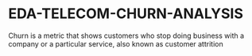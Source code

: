 # EDA-TELECOM-CHURN-ANALYSIS
Churn is a metric that shows customers who stop doing business with a company or a particular service, also known as customer attrition
